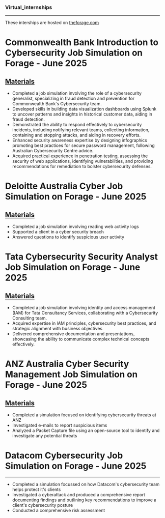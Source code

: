 ### Virtual_internships
---
These interships are hosted on  [theforage.com](https://www.theforage.com/)

# Commonwealth Bank Introduction to Cybersecurity Job Simulation on Forage - June 2025
[Materials](https://github.com/Alucarddacoder/Virtual_internships/blob/main/Fraud%20Detection%20Dashboard.pdf)
---
* Completed a job simulation involving the role of a cybersecurity generalist, specializing in fraud detection and prevention for Commonwealth Bank's Cybersecurity team.
* Developed skills in building data visualization dashboards using Splunk to uncover patterns and insights in historical customer data, aiding in fraud detection.
* Demonstrated the ability to respond effectively to cybersecurity incidents, including notifying relevant teams, collecting information, containing and stopping attacks, and aiding in recovery efforts.
* Enhanced security awareness expertise by designing infographics promoting best practices for secure password management, following Australian Cybersecurity Centre advice.
* Acquired practical experience in penetration testing, assessing the security of web applications, identifying vulnerabilities, and providing recommendations for remediation to bolster cybersecurity defenses.

# Deloitte Australia Cyber Job Simulation on Forage - June 2025
[Materials](https://github.com/Alucarddacoder/Virtual_internships/tree/main/Reading%20logs)
---
*	Completed a job simulation involving reading web activity logs
*	Supported a client in a cyber security breach
*	Answered questions to identify suspicious user activity

# Tata Cybersecurity Security Analyst Job Simulation on Forage - June 2025
[Materials](https://github.com/Alucarddacoder/Virtual_internships/tree/main/Identity%20access%20management)
---
*	Completed a job simulation involving identity and access management (IAM) for Tata Consultancy Services, collaborating with a Cybersecurity Consulting team.
*	Acquired expertise in IAM principles, cybersecurity best practices, and strategic alignment with business objectives.
*	Delivered comprehensive documentation and presentations, showcasing the ability to communicate complex technical concepts effectively.

# ANZ Australia Cyber Security Management Job Simulation on Forage - June 2025
[Materials](https://github.com/Alucarddacoder/Virtual_internships/tree/main/PA)
---
*	Completed a simulation focused on identifying cybersecurity threats at ANZ
*	Investigated e-mails to report suspicious items
*	Analyzed a Packet Capture file using an open-source tool to identify and investigate any potential threats

# Datacom Cybersecurity Job Simulation on Forage - June 2025

---

 * Completed a simulation focussed on how Datacom's cybersecurity team helps
   protect it's clients
 * Investigated a cyberattack and produced a comprehensive report documenting
   findings and outlining key recommendations to improve a client's
   cybersecurity posture
 * Conducted a comprehensive risk assessment
